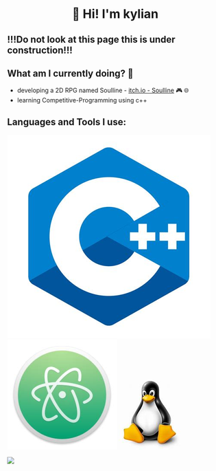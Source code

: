 
### <h1 align = "center">👋 Hi! I'm kylian</h1>

 ## !!!Do not look at this page this is under construction!!!

 ## What am I currently doing? 🧐

- developing a 2D RPG named Soulline - [itch.io - Soulline](https://soulworks.itch.io) 🎮 🌐
- learning Competitive-Programming using c++

 ## Languages and Tools I use: 
![](c++_logo.jpg)
![](atom_logo.jpg)
![](linux_logo.jpg)

<img src="https://github-readme-stats.vercel.app/api?username=kylian-tm&&show_icons=true&title_color=ffffff&icon_color=bb2acf&text_color=daf7dc&bg_color=151515">
